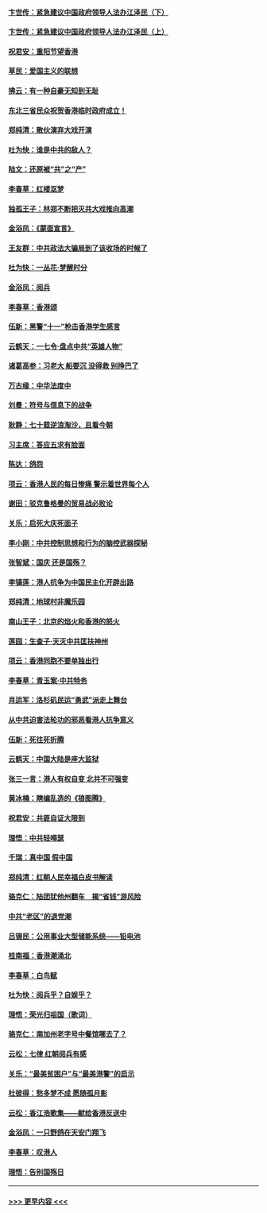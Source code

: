 #### [卞世传：紧急建议中国政府领导人法办江泽民（下）](../pages/nsc993/n11573390.md?t=10080422) 
#### [卞世传：紧急建议中国政府领导人法办江泽民（上）](../pages/nsc993/n11573208.md?t=10080422) 
#### [祝君安：重阳节望香港](../pages/nsc993/n11573190.md?t=10080422) 
#### [草民：爱国主义的联想](../pages/nsc993/n11572333.md?t=10080422) 
#### [拂云：有一种自豪无知到无耻](../pages/nsc993/n11572006.md?t=10080422) 
#### [东北三省民众祝贺香港临时政府成立！](../pages/nsc993/n11571215.md?t=10080422) 
#### [郑纯清：散伙演弃大戏开演](../pages/nsc993/n11570826.md?t=10080422) 
#### [吐为快：谁是中共的敌人？](../pages/nsc993/n11570817.md?t=10080422) 
#### [陆文：还原被“共”之“产”](../pages/nsc993/n11570798.md?t=10080422) 
#### [李春草：红楼沤梦](../pages/nsc993/n11569673.md?t=10080422) 
#### [独孤王子：林郑不断把灭共大戏推向高潮](../pages/nsc993/n11569381.md?t=10080422) 
#### [金浴凤：《蒙面宣言》](../pages/nsc993/n11569368.md?t=10080422) 
#### [王友群：中共政法大骗局到了该收场的时候了](../pages/nsc993/n11568940.md?t=10080422) 
#### [吐为快：一丛花‧梦醒时分](../pages/nsc993/n11567491.md?t=10080422) 
#### [金浴凤：阅兵](../pages/nsc993/n11567454.md?t=10080422) 
#### [李春草：香港颂](../pages/nsc993/n11567444.md?t=10080422) 
#### [伍新：黑警“十一”枪击香港学生感言](../pages/nsc993/n11567426.md?t=10080422) 
#### [云鹤天：一七令‧盘点中共“英雄人物”](../pages/nsc993/n11567091.md?t=10080422) 
#### [诸葛高参：习老大 船要沉 没得救 别挣巴了](../pages/nsc993/n11566976.md?t=10080422) 
#### [万古缘：中华法度中](../pages/nsc993/n11566726.md?t=10080422) 
#### [刘曼：符号与信息下的战争](../pages/nsc993/n11564655.md?t=10080422) 
#### [耿静：七十载逆浪淘沙，且看今朝](../pages/nsc993/n11564520.md?t=10080422) 
#### [习主席：答应五求有脸面](../pages/nsc993/n11563953.md?t=10080422) 
#### [陈达：鸽怨](../pages/nsc993/n11561879.md?t=10080422) 
#### [项云：香港人民的每日惨痛  警示着世界每个人](../pages/nsc993/n11559273.md?t=10080422) 
#### [谢田：驳克鲁格曼的贸易战必败论](../pages/nsc993/n11555840.md?t=10080422) 
#### [关乐：启死大庆死面子](../pages/nsc993/n11556823.md?t=10080422) 
#### [李小刚：中共控制思想和行为的脑控武器探秘](../pages/nsc993/n11556776.md?t=10080422) 
#### [张智斌：国庆  还是国殇？](../pages/nsc993/n11556617.md?t=10080422) 
#### [李镇莲：港人抗争为中国民主化开辟出路](../pages/nsc993/n11556570.md?t=10080422) 
#### [郑纯清：地球村非魔乐园](../pages/nsc993/n11555415.md?t=10080422) 
#### [南山王子：北京的焰火和香港的怒火](../pages/nsc993/n11555318.md?t=10080422) 
#### [莲园：生查子·天灭中共匡扶神州](../pages/nsc993/n11555302.md?t=10080422) 
#### [项云：香港同胞不要单独出行](../pages/nsc993/n11555276.md?t=10080422) 
#### [李春草：青玉案‧中共特务](../pages/nsc993/n11552356.md?t=10080422) 
#### [肖运军：洛杉矶民运“勇武”派走上舞台](../pages/nsc993/n11551595.md?t=10080422) 
#### [从中共迫害法轮功的邪恶看港人抗争意义](../pages/nsc993/n11540858.md?t=10080422) 
#### [伍新：死往死折腾](../pages/nsc993/n11550174.md?t=10080422) 
#### [云鹤天：中国大陆是座大监狱](../pages/nsc993/n11550155.md?t=10080422) 
#### [张三一言：港人有权自变 北共不可强变](../pages/nsc993/n11550132.md?t=10080422) 
#### [黄冰楠：瞎编乱造的《狼图腾》](../pages/nsc993/n11550082.md?t=10080422) 
#### [祝君安：共匪自证大限到](../pages/nsc993/n11550041.md?t=10080422) 
#### [理悟：中共轻嘚瑟](../pages/nsc993/n11547978.md?t=10080422) 
#### [千瑞：真中国 假中国](../pages/nsc993/n11547865.md?t=10080422) 
#### [郑纯清：红朝人民幸福白皮书解读](../pages/nsc993/n11547499.md?t=10080422) 
#### [骆克仁：陆团犹他州翻车　揭“省钱”游风险](../pages/nsc993/n11546977.md?t=10080422) 
#### [中共“老区”的退党潮](../pages/nsc993/n11545995.md?t=10080422) 
#### [吕锡民：公用事业大型储能系统——铅电池](../pages/nsc993/n11545701.md?t=10080422) 
#### [桂南福：香港潮涌北](../pages/nsc993/n11545682.md?t=10080422) 
#### [李春草：白鸟赋](../pages/nsc993/n11545663.md?t=10080422) 
#### [吐为快：阅兵乎？自娱乎？](../pages/nsc993/n11545625.md?t=10080422) 
#### [理悟：荣光归祖国（歌词）](../pages/nsc993/n11545616.md?t=10080422) 
#### [骆克仁：南加州老字号中餐馆哪去了？](../pages/nsc993/n11545120.md?t=10080422) 
#### [云松：七律 红朝阅兵有感](../pages/nsc993/n11542394.md?t=10080422) 
#### [关乐：“最美贫困户”与“最美港警”的启示](../pages/nsc993/n11542252.md?t=10080422) 
#### [杜彼得：愁多梦不成 愿随孤月影](../pages/nsc993/n11540296.md?t=10080422) 
#### [云松：香江浩歌集——献给香港反送中](../pages/nsc993/n11540149.md?t=10080422) 
#### [金浴凤：一只野鸽在天安门翔飞](../pages/nsc993/n11540280.md?t=10080422) 
#### [李春草：叹港人](../pages/nsc993/n11540119.md?t=10080422) 
#### [理悟：告别国殇日](../pages/nsc993/n11539610.md?t=10080422) 

----
#### [ >>> 更早内容 <<< ](../indexes/nsc993-earlier.md)
